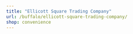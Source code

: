 ```yaml
---
title: "Ellicott Square Trading Company"
url: /buffalo/ellicott-square-trading-company/
shop: convenience
---
```

